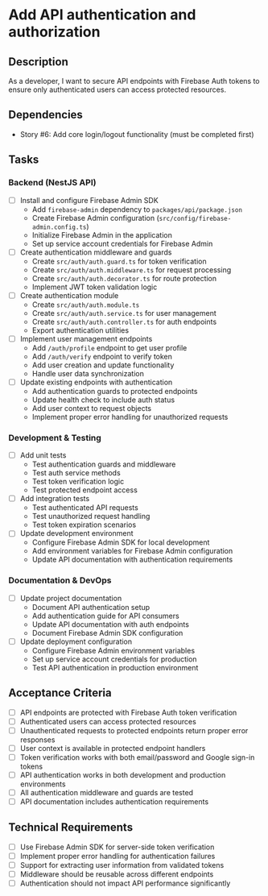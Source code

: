 # Add API authentication and authorization

## Description
As a developer, I want to secure API endpoints with Firebase Auth tokens to ensure only authenticated users can access protected resources.

## Dependencies
- Story #6: Add core login/logout functionality (must be completed first)

## Tasks

### Backend (NestJS API)
- [ ] Install and configure Firebase Admin SDK
  - Add `firebase-admin` dependency to `packages/api/package.json`
  - Create Firebase Admin configuration (`src/config/firebase-admin.config.ts`)
  - Initialize Firebase Admin in the application
  - Set up service account credentials for Firebase Admin
- [ ] Create authentication middleware and guards
  - Create `src/auth/auth.guard.ts` for token verification
  - Create `src/auth/auth.middleware.ts` for request processing
  - Create `src/auth/auth.decorator.ts` for route protection
  - Implement JWT token validation logic
- [ ] Create authentication module
  - Create `src/auth/auth.module.ts`
  - Create `src/auth/auth.service.ts` for user management
  - Create `src/auth/auth.controller.ts` for auth endpoints
  - Export authentication utilities
- [ ] Implement user management endpoints
  - Add `/auth/profile` endpoint to get user profile
  - Add `/auth/verify` endpoint to verify token
  - Add user creation and update functionality
  - Handle user data synchronization
- [ ] Update existing endpoints with authentication
  - Add authentication guards to protected endpoints
  - Update health check to include auth status
  - Add user context to request objects
  - Implement proper error handling for unauthorized requests

### Development & Testing
- [ ] Add unit tests
  - Test authentication guards and middleware
  - Test auth service methods
  - Test token verification logic
  - Test protected endpoint access
- [ ] Add integration tests
  - Test authenticated API requests
  - Test unauthorized request handling
  - Test token expiration scenarios
- [ ] Update development environment
  - Configure Firebase Admin SDK for local development
  - Add environment variables for Firebase Admin configuration
  - Update API documentation with authentication requirements

### Documentation & DevOps
- [ ] Update project documentation
  - Document API authentication setup
  - Add authentication guide for API consumers
  - Update API documentation with auth endpoints
  - Document Firebase Admin SDK configuration
- [ ] Update deployment configuration
  - Configure Firebase Admin environment variables
  - Set up service account credentials for production
  - Test API authentication in production environment

## Acceptance Criteria
- [ ] API endpoints are protected with Firebase Auth token verification
- [ ] Authenticated users can access protected resources
- [ ] Unauthenticated requests to protected endpoints return proper error responses
- [ ] User context is available in protected endpoint handlers
- [ ] Token verification works with both email/password and Google sign-in tokens
- [ ] API authentication works in both development and production environments
- [ ] All authentication middleware and guards are tested
- [ ] API documentation includes authentication requirements

## Technical Requirements
- [ ] Use Firebase Admin SDK for server-side token verification
- [ ] Implement proper error handling for authentication failures
- [ ] Support for extracting user information from validated tokens
- [ ] Middleware should be reusable across different endpoints
- [ ] Authentication should not impact API performance significantly 